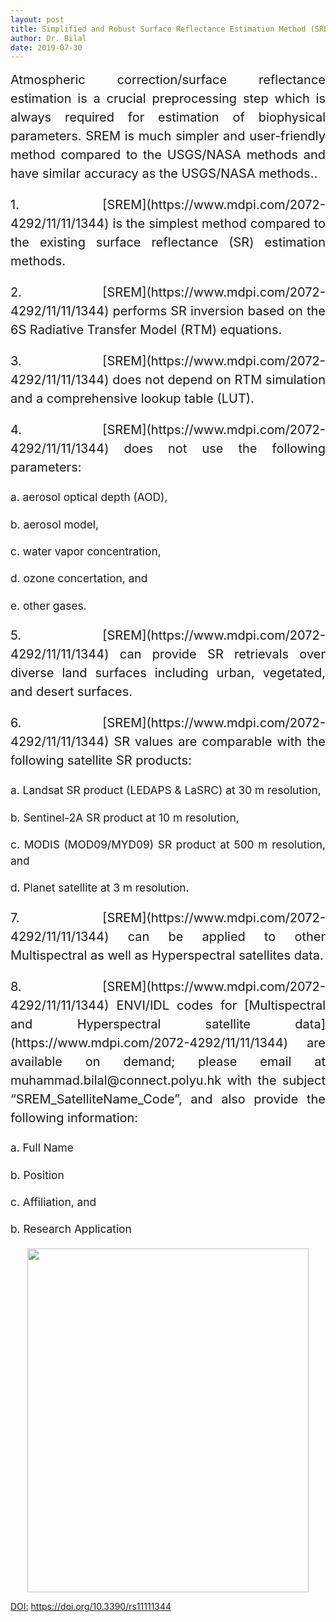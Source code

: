 ```yaml
---
layout: post
title: Simplified and Robust Surface Reflectance Estimation Method (SREM)
author: Dr. Bilal
date: 2019-07-30
---
```


<div style="text-align:justify;line-height:1.5; font-size:15pt">Atmospheric correction/surface reflectance estimation is a crucial preprocessing step which is always required for estimation of biophysical parameters. SREM is much simpler and user-friendly method compared to the USGS/NASA methods and have similar accuracy as the USGS/NASA methods..</div>

<p style="text-align:justify;line-height:1.5; font-size:15pt">
1. [SREM](https://www.mdpi.com/2072-4292/11/11/1344) is the simplest method compared to the existing surface reflectance (SR) estimation methods. 
</p>

<p style="text-align:justify;line-height:1.5; font-size:15pt">
2. [SREM](https://www.mdpi.com/2072-4292/11/11/1344)  performs SR inversion based on the 6S Radiative Transfer Model (RTM) equations.
  </p>

<p style="text-align:justify;line-height:1.5; font-size:15pt">
3. [SREM](https://www.mdpi.com/2072-4292/11/11/1344)  does not depend on RTM simulation and a comprehensive lookup table (LUT).
  </p>

<p style="text-align:justify;line-height:1.5; font-size:15pt">
4. [SREM](https://www.mdpi.com/2072-4292/11/11/1344)  does not use the following parameters:
 </p>

<p style="text-align:justify;line-height:1.5; font-size:13pt">
  a. aerosol optical depth (AOD),
   </p>
  <p style="text-align:justify;line-height:1.5; font-size:13pt">
  b. aerosol model,
  </p>
  <p style="text-align:justify;line-height:1.5; font-size:13pt">
  c. water vapor concentration,
  </p>
  <p style="text-align:justify;line-height:1.5; font-size:13pt">
  d. ozone concertation, and
  </p>
  <p style="text-align:justify;line-height:1.5; font-size:13pt">
  e. other gases.
 </p>
 
 <p style="text-align:justify;line-height:1.5; font-size:15pt">
5. [SREM](https://www.mdpi.com/2072-4292/11/11/1344)  can provide SR retrievals over diverse land surfaces including urban, vegetated, and desert surfaces.
  </p>
  
<p style="text-align:justify;line-height:1.5; font-size:15pt">
6. [SREM](https://www.mdpi.com/2072-4292/11/11/1344)  SR values are comparable with the following satellite SR products:
</p>

<p style="text-align:justify;line-height:1.5; font-size:13pt">
  a. Landsat SR product (LEDAPS & LaSRC) at 30 m resolution, 
  </p>
  <p style="text-align:justify;line-height:1.5; font-size:13pt">
  b. Sentinel-2A SR product at 10 m resolution, 
  </p>
  <p style="text-align:justify;line-height:1.5; font-size:13pt">
  c. MODIS (MOD09/MYD09) SR product at 500 m resolution, and 
  </p>
  <p style="text-align:justify;line-height:1.5; font-size:13pt">
  d. Planet satellite at 3 m resolution. 
</p>

<p style="text-align:justify;line-height:1.5; font-size:15pt">
7. [SREM](https://www.mdpi.com/2072-4292/11/11/1344)  can be applied to other Multispectral as well as Hyperspectral satellites data. 
</p>

<p style="text-align:justify;line-height:1.5; font-size:15pt">
8. [SREM](https://www.mdpi.com/2072-4292/11/11/1344)  ENVI/IDL codes for [Multispectral and Hyperspectral satellite data](https://www.mdpi.com/2072-4292/11/11/1344) are available on demand; please email at muhammad.bilal@connect.polyu.hk with the subject “SREM_SatelliteName_Code”, and also provide the following information:
  </p>
<p style="text-align:justify;line-height:1.5; font-size:13pt">
  a. Full Name
  </p>
  <p style="text-align:justify;line-height:1.5; font-size:13pt">
  b. Position
  </p>
  <p style="text-align:justify;line-height:1.5; font-size:13pt">
  c. Affiliation, and 
  </p>
  <p style="text-align:justify;line-height:1.5; font-size:13pt">
  b. Research Application
 </p>
<p align="center">
  <img src="https://github.com/rsbilal/rsbilal.github.io/blob/master/image/SREM_Schematic_Diagram.png?raw=true" width="450px" height="550px"/></p>

[DOI:](https://www.mdpi.com/2072-4292/11/11/1344) https://doi.org/10.3390/rs11111344

